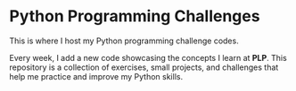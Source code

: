 # Python Programming Challenges 

This is where I host my Python programming challenge codes.  

Every week, I add a new code showcasing the concepts I learn at **PLP**. This repository is a collection of exercises, small projects, and challenges that help me practice and improve my Python skills.  
